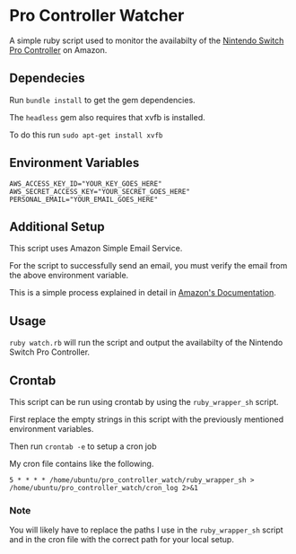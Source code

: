 # Pro Controller Watcher
A simple ruby script used to monitor the availabilty of the [Nintendo Switch Pro Controller](https://www.amazon.com/dp/B01NAWKYZ0/) on Amazon.

## Dependecies

Run `bundle install` to get the gem dependencies.

The `headless` gem also requires that xvfb is installed.

To do this run `sudo apt-get install xvfb`

## Environment Variables
```
AWS_ACCESS_KEY_ID="YOUR_KEY_GOES_HERE"
AWS_SECRET_ACCESS_KEY="YOUR_SECRET_GOES_HERE"
PERSONAL_EMAIL="YOUR_EMAIL_GOES_HERE"
```

## Additional Setup
This script uses Amazon Simple Email Service.

For the script to successfully send an email, you must verify the email from the above environment variable.

This is a simple process explained in detail in [Amazon's Documentation](https://docs.aws.amazon.com/ses/latest/DeveloperGuide/verify-email-addresses.html).

## Usage
`ruby watch.rb` will run the script and output the availabilty of the Nintendo Switch Pro Controller.

## Crontab
This script can be run using crontab by using the `ruby_wrapper_sh` script.

First replace the empty strings in this script with the previously mentioned environment variables.

Then run `crontab -e` to setup a cron job

My cron file contains like the following.
```
5 * * * * /home/ubuntu/pro_controller_watch/ruby_wrapper_sh > /home/ubuntu/pro_controller_watch/cron_log 2>&1
```

### Note
You will likely have to replace the paths I use in the `ruby_wrapper_sh` script and in the cron file with the correct path for your local setup.
